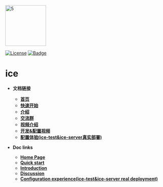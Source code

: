 <img width="128" alt="5" src="https://user-images.githubusercontent.com/33447125/151098049-72aaf8d1-b759-4d84-bf6b-1a2260033582.png">


[![License](https://img.shields.io/badge/license-Apache%202-4EB1BA.svg)](https://www.apache.org/licenses/LICENSE-2.0.html)
[![Badge](https://img.shields.io/badge/link-ice--docs-brightgreen)](http://waitmoon.com/docs)

# ice

- **文档链接**
  - [**首页**](http://waitmoon.com/docs/#/)
  - [**快速开始**](http://waitmoon.com/docs/#/?id=ice使用)
  - [**介绍**](http://waitmoon.com/docs/#/?id=ice介绍)
  - [**交流群**](http://waitmoon.com/docs/#/?id=交流探讨)
  - [**视频介绍**](https://www.bilibili.com/video/BV1hg411A7jx)
  - [**开发&配置视频**](https://www.bilibili.com/video/BV1Q34y1R7KF)
  - [**配置体验(ice-test&ice-server真实部署)**](http://waitmoon.com/)

- **Doc links**
  - [**Home Page**](http://waitmoon.com/docs/#/en/)
  - [**Quick start**](http://waitmoon.com/docs/#/en/?id=ice-use)
  - [**Introduction**](http://waitmoon.com/docs/#/en/?id=ice-introduction)
  - [**Discussion**](http://waitmoon.com/docs/#/en/?id=exchange-discussion)
  - [**Configuration experience(ice-test&ice-server real deployment)**](http://waitmoon.com/)
